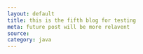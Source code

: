 ```yaml
---
layout: default
title: this is the fifth blog for testing
meta: future post will be more relavent
source: 
category: java
---
```


